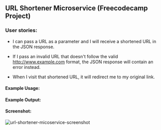 ## URL Shortener Microservice (Freecodecamp Project)

### User stories:

* I can pass a URL as a parameter and I will receive a shortened URL in the JSON response.

* If I pass an invalid URL that doesn't follow the valid http://www.example.com format, the JSON response will contain an error instead.

* When I visit that shortened URL, it will redirect me to my original link.

#### Example Usage:



#### Example Output:



#### Screenshot:

![url-shortener-micoservice-screenshot](http://#)